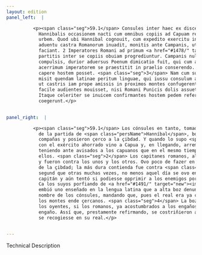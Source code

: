 ```yaml
---
layout: edition
panel_left:  |

          <p><span class="seg">59.1</span> Consules inter haec ex discessu
            Hannibalis occasionem nacti cum omnibus copiis ad Capuam redeuntes undique cinxerunt
            urbem. Quod ubi Hannibal cognouit, cum expedito exercitu in Campaniam profectus, primo
            aduentu castra Romanorum inuadit, monitis ante Campanis, ut eodem tempore eruptionem
            faciant. 2 Imperatores Romani ad primum <a href="#1478/" target="new"><img src="#1478/"/></a>[117r] tumultum hostium
            partitis inter se copiis obuiam progrediuntur. Campanis nullo negocio in urbem
            compulsis, durior aduersus Poenum dimicatio fuit, qui cum alias saepe tum eo die
            acerrimum imperatorem se praestitit in praelio conserendo. Tentauit etiam siqua fallacia
            capere hostem posset. <span class="seg">3</span> Nam cum sui 10 castra Romanorum irrumpere conarentur,
            misit quendam latinae peritum linguae, qui iussu consulum alta uoce denuntiaret Romanis,
            ut castris iam prope amissis in proximos montes confugerent. <span class="seg">4</span> Vox inopinata
            facile audientes mouisset, nisi Romani Punicis dolis assueti cognouissent fraudem.
            Itaque celeriter se inuicem confirmantes hostem pedem referre seque in castra recipere
            coegerunt.</p>
        

panel_right:  |

          <p><span class="seg">59.1</span> Los cónsules en tanto, tomada occasión
            de la partida de <span class="persName">Hanníbal</span>, bolvieron sobre Capua con todas las
            compañas y posieron çerco a la çibdad. Y quando lo supo <span class="persName">Hanníbal</span>,
            con el exército ahorrado vino a Capua y, en llegando, arremetió al real de los romanos
            teniendo ante avisados a los capuanos que en el mesmo tiempo saliessen a pelear contra
            ellos. <span class="seg">2</span> Los capitanes romanos, al primer rebate, partieron entre sí la gente
            y fueron contra los unos y los otros. Ovo poco de fazer en ençerrar los capuanos dentro
            de la çibdad; la más dura contienda fue contra <span class="persName">Hanníbal</span>, el qual,
            segund que otras muchas vezes, no menos aquel día se ovo en la batalla como muy áspero
            capitán y aún tentó si podiesse opprimir a los enemigos por algund engaño. <span class="seg">3</span>
            Ca los suyos porfiando de <a href="#1491/" target="new"><img src="#1491/"/></a>[175v,b] entrar en el real de los romanos,
            embió uno enseñado en la lengua latina que a alta boz denunciasse a los romanos en
            nombre de los cónsules, mandando que, pues el real era ya çerca de tomado, fuyessen a
            los montes ende çercanos. <span class="seg">4</span> La boz assí súbita ligeramente podiera mover a
            los oyentes, si los romanos, ya acostumbrados a los engaños púnicos, no conosçieran ser
            engaño. Assí que, prestamente refirmando, se costriñieron al enemigo que se retraxesse y
            se recogiesse en su real.</p>
        

---
```


Technical Description 